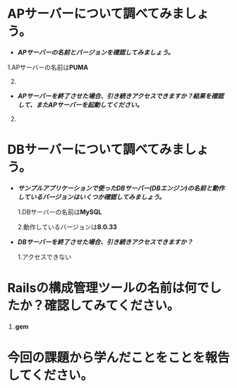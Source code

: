 # APサーバーについて調べてみましょう。  
- ***APサーバーの名前とバージョンを確認してみましょう。***
 
1.APサーバーの名前は**PUMA**

2.
- ***APサーバーを終了させた場合、引き続きアクセスできますか？結果を確認して、またAPサーバーを起動してください。***

2.

# DBサーバーについて調べてみましょう。
- ***サンプルアプリケーションで使ったDBサーバー(DBエンジン)の名前と動作しているバージョンはいくつか確認してみましょう。***
 
  1.DBサーバーの名前は**MySQL**
  
  2.動作しているバージョンは**8.0.33**
- ***DBサーバーを終了させた場合、引き続きアクセスできますか？***

  1.アクセスできない

# Railsの構成管理ツールの名前は何でしたか？確認してみてください。
１.**gem**

# 今回の課題から学んだことをことを報告してください。
